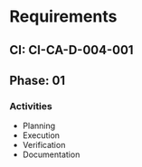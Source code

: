 # Requirements

## CI: CI-CA-D-004-001
## Phase: 01

### Activities
- Planning
- Execution
- Verification
- Documentation
